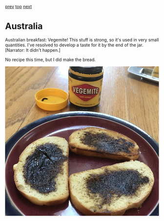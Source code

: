 [prev](armenia.md)
[top](../index.md)
[next](austria.md)
# Australia

Australian breakfast: Vegemite! This stuff is strong, so it's used in
very small quantities. I've resolved to develop a taste for it by the
end of the jar. [Narrator: It didn't happen.]

No recipe this time, but I did make the bread.

![Toast on a plate, smeared with vegemite](images/australia.jpeg)